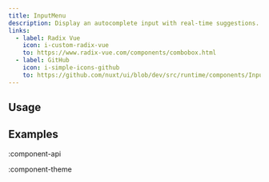 ```yaml
---
title: InputMenu
description: Display an autocomplete input with real-time suggestions.
links:
  - label: Radix Vue
    icon: i-custom-radix-vue
    to: https://www.radix-vue.com/components/combobox.html
  - label: GitHub
    icon: i-simple-icons-github
    to: https://github.com/nuxt/ui/blob/dev/src/runtime/components/InputMenu.vue
---
```


## Usage

## Examples

:component-api

:component-theme
